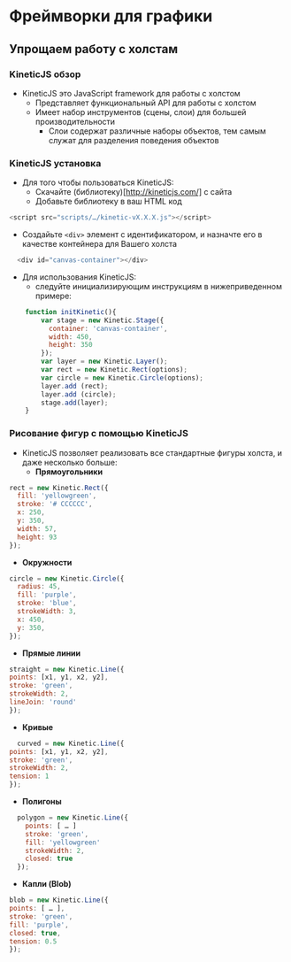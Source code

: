 # Фреймворки для графики
## Упрощаем работу с холстам

### KineticJS обзор
- KineticJS это JavaScript framework для работы с холстом
    - Представляет функциональный API для работы с холстом
    - Имеет набор инструментов (сцены, слои) для большей производительности
        - Слои содержат различные наборы объектов, тем самым служат для разделения поведения объектов

### KineticJS установка
- Для того чтобы пользоваться KineticJS:
  - Скачайте (библиотеку)[http://kineticjs.com/] с сайта
  - Добавьте библиотеку в ваш HTML код
```js
<script src="scripts/…/kinetic-vX.X.X.js"></script>
```
  - Создайьте `<div>` элемент с идентификатором, и назначте его в качестве контейнера для Вашего холста
```js
  <div id="canvas-container"></div>
```


- Для использования KineticJS:
    - следуйте инициализирующим инструкциям в нижеприведенном примере:
```js
    function initKinetic(){
        var stage = new Kinetic.Stage({
          container: 'canvas-container',
          width: 450,
          height: 350
        });
        var layer = new Kinetic.Layer();
        var rect = new Kinetic.Rect(options);
        var circle = new Kinetic.Circle(options);
        layer.add (rect);
        layer.add (circle);
        stage.add(layer);
    }
```

### Рисование фигур с помощью KineticJS

- KineticJS позволяет реализовать все стандартные фигуры холста, и даже несколько больше:
  - **Прямоугольники**
```js
rect = new Kinetic.Rect({
  fill: 'yellowgreen',
  stroke: '# CCCCCC',
  x: 250,
  y: 350,
  width: 57,
  height: 93
});
```
  - **Окружности**
```js
circle = new Kinetic.Circle({
  radius: 45,
  fill: 'purple',
  stroke: 'blue',
  strokeWidth: 3,
  x: 450,
  y: 350,
});
```
  - **Прямые линии**
```js
straight = new Kinetic.Line({
points: [x1, y1, x2, y2],
stroke: 'green',
strokeWidth: 2,
lineJoin: 'round'
});
```
  - **Кривые**
```js
  curved = new Kinetic.Line({
points: [x1, y1, x2, y2],
stroke: 'green',
strokeWidth: 2,
tension: 1
});
```

  - **Полигоны**
```js
  polygon = new Kinetic.Line({
    points: [ … ]
    stroke: 'green',
    fill: 'yellowgreen'
    strokeWidth: 2,
    closed: true
  });
```

  - **Капли (Blob)**
  ```js
  blob = new Kinetic.Line({
  points: [ … ],
  stroke: 'green',
  fill: 'purple',
  closed: true,
  tension: 0.5
  });
```
